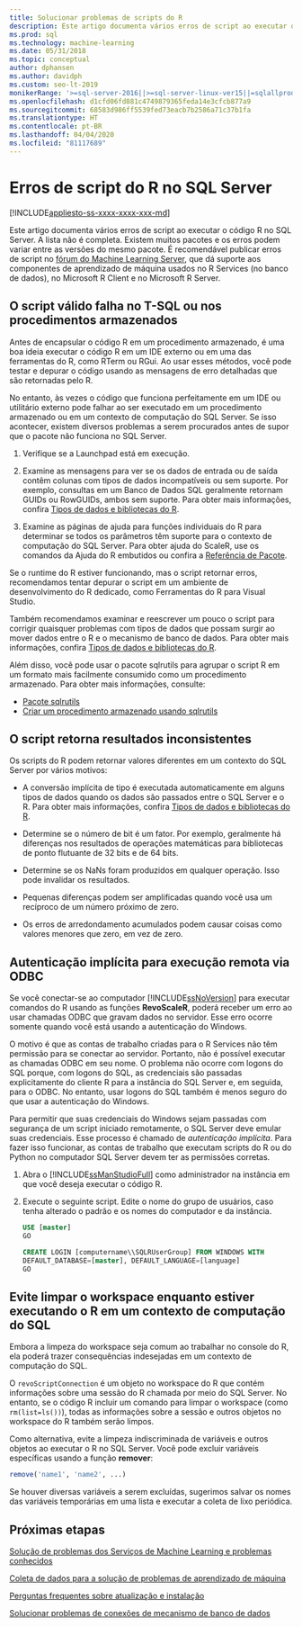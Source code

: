 ```yaml
---
title: Solucionar problemas de scripts do R
description: Este artigo documenta vários erros de script ao executar o código R no SQL Server.
ms.prod: sql
ms.technology: machine-learning
ms.date: 05/31/2018
ms.topic: conceptual
author: dphansen
ms.author: davidph
ms.custom: seo-lt-2019
monikerRange: '>=sql-server-2016||>=sql-server-linux-ver15||=sqlallproducts-allversions'
ms.openlocfilehash: d1cfd06fd881c4749879365feda14e3cfcb877a9
ms.sourcegitcommit: 68583d986ff5539fed73eacb7b2586a71c37b1fa
ms.translationtype: HT
ms.contentlocale: pt-BR
ms.lasthandoff: 04/04/2020
ms.locfileid: "81117689"
---
```

# <a name="r-scripting-errors-in-sql-server"></a>Erros de script do R no SQL Server
[!INCLUDE[appliesto-ss-xxxx-xxxx-xxx-md](../includes/appliesto-ss-xxxx-xxxx-xxx-md.md)]

Este artigo documenta vários erros de script ao executar o código R no SQL Server. A lista não é completa. Existem muitos pacotes e os erros podem variar entre as versões do mesmo pacote. É recomendável publicar erros de script no [fórum do Machine Learning Server](https://social.msdn.microsoft.com/Forums/home?category=MicrosoftR), que dá suporte aos componentes de aprendizado de máquina usados no R Services (no banco de dados), no Microsoft R Client e no Microsoft R Server.

## <a name="valid-script-fails-in-t-sql-or-in-stored-procedures"></a>O script válido falha no T-SQL ou nos procedimentos armazenados

Antes de encapsular o código R em um procedimento armazenado, é uma boa ideia executar o código R em um IDE externo ou em uma das ferramentas do R, como RTerm ou RGui. Ao usar esses métodos, você pode testar e depurar o código usando as mensagens de erro detalhadas que são retornadas pelo R.

No entanto, às vezes o código que funciona perfeitamente em um IDE ou utilitário externo pode falhar ao ser executado em um procedimento armazenado ou em um contexto de computação do SQL Server. Se isso acontecer, existem diversos problemas a serem procurados antes de supor que o pacote não funciona no SQL Server.

1. Verifique se a Launchpad está em execução.

2. Examine as mensagens para ver se os dados de entrada ou de saída contêm colunas com tipos de dados incompatíveis ou sem suporte. Por exemplo, consultas em um Banco de Dados SQL geralmente retornam GUIDs ou RowGUIDs, ambos sem suporte. Para obter mais informações, confira [Tipos de dados e bibliotecas do R](r/r-libraries-and-data-types.md).

3. Examine as páginas de ajuda para funções individuais do R para determinar se todos os parâmetros têm suporte para o contexto de computação do SQL Server. Para obter ajuda do ScaleR, use os comandos da Ajuda do R embutidos ou confira a [Referência de Pacote](https://docs.microsoft.com/r-server/r-reference/revoscaler/revoscaler).

Se o runtime do R estiver funcionando, mas o script retornar erros, recomendamos tentar depurar o script em um ambiente de desenvolvimento do R dedicado, como Ferramentas do R para Visual Studio.

Também recomendamos examinar e reescrever um pouco o script para corrigir quaisquer problemas com tipos de dados que possam surgir ao mover dados entre o R e o mecanismo de banco de dados. Para obter mais informações, confira [Tipos de dados e bibliotecas do R](r/r-libraries-and-data-types.md).

Além disso, você pode usar o pacote sqlrutils para agrupar o script R em um formato mais facilmente consumido como um procedimento armazenado. Para obter mais informações, consulte:
* [Pacote sqlrutils](r/ref-r-sqlrutils.md)
* [Criar um procedimento armazenado usando sqlrutils](r/how-to-create-a-stored-procedure-using-sqlrutils.md)

## <a name="script-returns-inconsistent-results"></a>O script retorna resultados inconsistentes

Os scripts do R podem retornar valores diferentes em um contexto do SQL Server por vários motivos:

- A conversão implícita de tipo é executada automaticamente em alguns tipos de dados quando os dados são passados entre o SQL Server e o R. Para obter mais informações, confira [Tipos de dados e bibliotecas do R](r/r-libraries-and-data-types.md).

- Determine se o número de bit é um fator. Por exemplo, geralmente há diferenças nos resultados de operações matemáticas para bibliotecas de ponto flutuante de 32 bits e de 64 bits.

- Determine se os NaNs foram produzidos em qualquer operação. Isso pode invalidar os resultados.

- Pequenas diferenças podem ser amplificadas quando você usa um recíproco de um número próximo de zero.

- Os erros de arredondamento acumulados podem causar coisas como valores menores que zero, em vez de zero.

## <a name="implied-authentication-for-remote-execution-via-odbc"></a>Autenticação implícita para execução remota via ODBC

Se você conectar-se ao computador [!INCLUDE[ssNoVersion](../includes/ssnoversion-md.md)] para executar comandos do R usando as funções **RevoScaleR**, poderá receber um erro ao usar chamadas ODBC que gravam dados no servidor. Esse erro ocorre somente quando você está usando a autenticação do Windows.

O motivo é que as contas de trabalho criadas para o R Services não têm permissão para se conectar ao servidor. Portanto, não é possível executar as chamadas ODBC em seu nome. O problema não ocorre com logons do SQL porque, com logons do SQL, as credenciais são passadas explicitamente do cliente R para a instância do SQL Server e, em seguida, para o ODBC. No entanto, usar logons do SQL também é menos seguro do que usar a autenticação do Windows.

Para permitir que suas credenciais do Windows sejam passadas com segurança de um script iniciado remotamente, o SQL Server deve emular suas credenciais. Esse processo é chamado de _autenticação implícita_. Para fazer isso funcionar, as contas de trabalho que executam scripts do R ou do Python no computador SQL Server devem ter as permissões corretas.

1. Abra o [!INCLUDE[ssManStudioFull](../includes/ssmanstudiofull-md.md)] como administrador na instância em que você deseja executar o código R.

2. Execute o seguinte script. Edite o nome do grupo de usuários, caso tenha alterado o padrão e os nomes do computador e da instância.

    ```sql
    USE [master]
    GO
    
    CREATE LOGIN [computername\\SQLRUserGroup] FROM WINDOWS WITH
    DEFAULT_DATABASE=[master], DEFAULT_LANGUAGE=[language]
    GO
    ```

## <a name="avoid-clearing-the-workspace-while-youre-running-r-in-a-sql-compute-context"></a>Evite limpar o workspace enquanto estiver executando o R em um contexto de computação do SQL

Embora a limpeza do workspace seja comum ao trabalhar no console do R, ela poderá trazer consequências indesejadas em um contexto de computação do SQL.

O `revoScriptConnection` é um objeto no workspace do R que contém informações sobre uma sessão do R chamada por meio do SQL Server. No entanto, se o código R incluir um comando para limpar o workspace (como `rm(list=ls())`), todas as informações sobre a sessão e outros objetos no workspace do R também serão limpos.

Como alternativa, evite a limpeza indiscriminada de variáveis e outros objetos ao executar o R no SQL Server. Você pode excluir variáveis específicas usando a função **remover**:

```R
remove('name1', 'name2', ...)
```

Se houver diversas variáveis a serem excluídas, sugerimos salvar os nomes das variáveis temporárias em uma lista e executar a coleta de lixo periódica.



## <a name="next-steps"></a>Próximas etapas

[Solução de problemas dos Serviços de Machine Learning e problemas conhecidos](machine-learning-troubleshooting-faq.md)

[Coleta de dados para a solução de problemas de aprendizado de máquina](data-collection-ml-troubleshooting-process.md)

[Perguntas frequentes sobre atualização e instalação](r/upgrade-and-installation-faq-sql-server-r-services.md)

[Solucionar problemas de conexões de mecanismo de banco de dados](../database-engine/configure-windows/troubleshoot-connecting-to-the-sql-server-database-engine.md)
